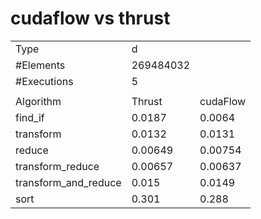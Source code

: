 # cudaflow vs thrust

|                      	|           	|          	|
|----------------------	|-----------	|----------	|
| Type                 	| d         	|          	|
| #Elements            	| 269484032 	|          	|
| #Executions          	| 5         	|          	|
|                      	|           	|          	|
| Algorithm            	| Thrust    	| cudaFlow 	|
| find_if              	| 0.0187    	| 0.0064   	|
| transform            	| 0.0132    	| 0.0131   	|
| reduce               	| 0.00649   	| 0.00754  	|
| transform_reduce     	| 0.00657   	| 0.00637  	|
| transform_and_reduce 	| 0.015     	| 0.0149   	|
| sort                 	| 0.301     	| 0.288    	|
